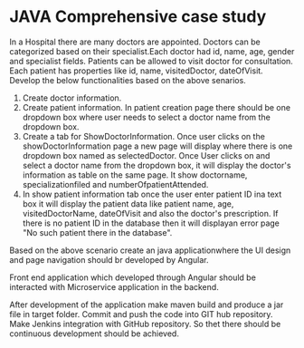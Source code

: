 # JAVA Comprehensive case study

In a Hospital there are many doctors are appointed. Doctors can be categorized based on their specialist.Each doctor had id, name, age, gender and specialist fields. Patients can be allowed to visit doctor for consultation. Each patient has properties like id, name, visitedDoctor, dateOfVisit. Develop the below functionalities based on the above senarios.

  1. Create doctor information.
  2. Create patient information. In patient creation page there should be one dropdown box where user needs to select a doctor name from the dropdown box.
  3. Create a tab for ShowDoctorInformation. Once user clicks on the showDoctorInformation page a new page will display where there is one dropdown box named as            selectedDoctor. Once User clicks on and select a doctor name from the dropdown box, it will display the doctor's information as table on the same page. It show        doctorname, specializationfiled and numberOfpatientAttended. 
  4. In show patient information tab once the user enter patient ID ina text box it will display the patient data like patient name, age, visitedDoctorName,                dateOfVisit and also the doctor's prescription. If there is no patient ID in the database then it will displayan error page "No such patient there in the              database".
  
Based on the above scenario create an java applicationwhere the UI design and page navigation should br developed by Angular.  
  
Front end application which developed through Angular should be interacted with Microservice application in the backend.

After development of the application make maven build and produce a jar file in target folder. Commit and push the code into GIT hub repository. Make Jenkins integration with GitHub repository. So thet there should be continuous development should be achieved.

